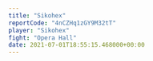 ```yaml
---
title: "Sikohex"
reportCode: "4nCZHq1zGY9M32tT"
player: "Sikohex"
fight: "Opera Hall"
date: 2021-07-01T18:55:15.468000+00:00
---
```

